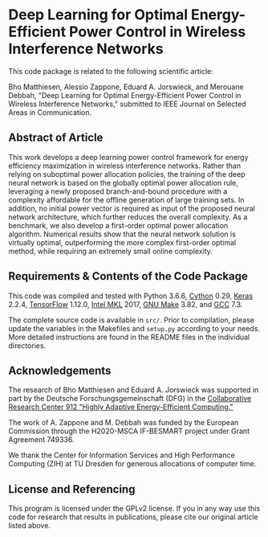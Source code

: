 Deep Learning for Optimal Energy-Efficient Power Control in Wireless Interference Networks
==================

This code package is related to the following scientific article:

Bho Matthiesen, Alessio Zappone, Eduard A. Jorswieck, and Merouane Debbah, "Deep Learning for Optimal Energy-Efficient Power Control in Wireless Interference Networks," submitted to IEEE Journal on Selected Areas in Communication.


## Abstract of Article

This work develops a deep learning power control framework for energy efficiency maximization in wireless interference networks. Rather than relying on suboptimal power allocation policies, the training of the deep neural network is based on the globally optimal power allocation rule, leveraging a newly proposed branch-and-bound procedure with a complexity affordable for the offline generation of large training sets. In addition, no initial power vector is required as input of the proposed neural network architecture, which further reduces the overall complexity. As a benchmark, we also develop a first-order optimal power allocation algorithm. Numerical results show that the neural network solution is virtually optimal, outperforming the more complex first-order optimal method, while requiring an extremely small online complexity. 


## Requirements & Contents of the Code Package

This code was compiled and tested with Python 3.6.6, [Cython](https://cython.org/) 0.29, [Keras](http://keras.io) 2.2.4, [TensorFlow](https://www.tensorflow.org/) 1.12.0, [Intel MKL](https://software.intel.com/mkl) 2017, [GNU Make](https://www.gnu.org/software/make/) 3.82, and [GCC](https://www.gnu.org/software/gcc/) 7.3.

The complete source code is available in `src/`. Prior to compilation, please update the variables in the Makefiles and `setup.py` according to your needs. More detailed instructions are found in the README files in the individual directories.


## Acknowledgements

The research of Bho Matthiesen and Eduard A. Jorswieck was supported in part by the Deutsche Forschungsgemeinschaft (DFG) in the [Collaborative Research Center 912 "Highly Adaptive Energy-Efficient Computing."](https://tu-dresden.de/ing/forschung/sfb912)

The work of A. Zappone and M. Debbah was funded by the European Commission through the H2020-MSCA IF-BESMART project under Grant Agreement 749336.

We thank the Center for Information Services and High Performance Computing (ZIH) at TU Dresden for generous allocations of computer time.


## License and Referencing

This program is licensed under the GPLv2 license. If you in any way use this code for research that results in publications, please cite our original article listed above.

